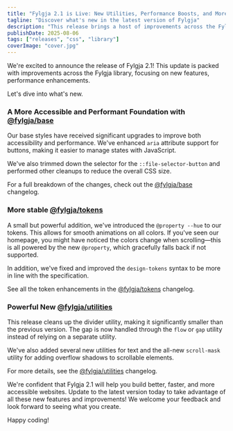 ```yaml
---
title: "Fylgja 2.1 is Live: New Utilities, Performance Boosts, and More"
tagline: "Discover what's new in the latest version of Fylgja"
description: "This release brings a host of improvements across the Fylgja library, focusing on new features, performance enhancements."
publishDate: 2025-08-06
tags: ["releases", "css", "library"]
coverImage: "cover.jpg"
---
```


We're excited to announce the release of Fylgja 2.1!
This update is packed with improvements across the Fylgja library,
focusing on new features, performance enhancements.

Let's dive into what's new.

### **A More Accessible and Performant Foundation with [@fylgja/base]**

Our base styles have received significant upgrades to improve both accessibility and performance.
We've enhanced `aria` attribute support for buttons, making it easier to manage states with JavaScript.

We've also trimmed down the selector for the `::file-selector-button` and performed other cleanups to reduce the overall CSS size.

For a full breakdown of the changes, check out the [@fylgja/base] changelog.

### **More stable [@fylgja/tokens]**

A small but powerful addition, we've introduced the `@property --hue` to our tokens.
This allows for smooth animations on all colors.
If you've seen our homepage, you might have noticed the colors change when scrolling—this is all powered by the new `@property`,
which gracefully falls back if not supported.

In addition, we've fixed and improved the `design-tokens` syntax to be more in line with the specification.

See all the token enhancements in the [@fylgja/tokens] changelog.

### **Powerful New [@fylgja/utilities]**

This release cleans up the divider utility, making it significantly smaller than the previous version.
The gap is now handled through the `flow` or `gap` utility instead of relying on a separate utility.

We've also added several new utilities for text and the all-new `scroll-mask` utility for adding overflow shadows to scrollable elements.

For more details, see the [@fylgja/utilities] changelog.

We're confident that Fylgja 2.1 will help you build better, faster, and more accessible websites. Update to the latest version today to take advantage of all these new features and improvements! We welcome your feedback and look forward to seeing what you create.

Happy coding!

[@fylgja/base]: https://github.com/fylgja/fylgja/blob/main/base/CHANGELOG.md
[@fylgja/tokens]: https://github.com/fylgja/fylgja/blob/main/tokens/CHANGELOG.md
[@fylgja/utilities]: https://github.com/fylgja/fylgja/blob/main/utilities/CHANGELOG.md
